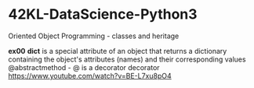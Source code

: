 # 42KL-DataScience-Python3
Oriented Object Programming
	- classes and heritage

**ex00**
__dict__ is a special attribute of an object that returns a dictionary containing the object's attributes (names) and their corresponding values
@abstractmethod - @ is a decorator
decorator https://www.youtube.com/watch?v=BE-L7xu8pO4
